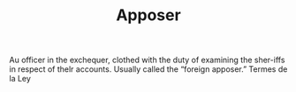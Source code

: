 ---
title: Apposer
letter: A
permalink: "/definitions/apposer.html"
body: Au officer in the exchequer, clothed with the duty of examining the sher-iffs
  in respect of thelr accounts. Usually called the “foreign apposer.” Termes de la
  Ley
published_at: '2018-07-07'
layout: post
---